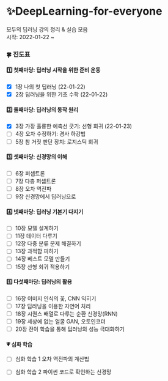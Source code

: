# ✨DeepLearning-for-everyone

모두의 딥러닝 강의 정리 & 실습 모음   
시작: 2022-01-22 ~

### 🍀 진도표
#### 1️⃣ 첫째마당: 딥러닝 시작을 위한 준비 운동
- [x] 1장 나의 첫 딥러닝 (22-01-22)  
- [x] 2장 딥러닝을 위한 기초 수학 (22-01-22)  

#### 2️⃣ 둘째마당: 딥러닝의 동작 원리
- [x] 3장 가장 훌륭한 예측선 긋기: 선형 회귀 (22-01-23)
- [ ] 4장 오차 수정하기: 경사 하강법
- [ ] 5장 참 거짓 판단 장치: 로지스틱 회귀

#### 3️⃣ 셋째마당: 신경망의 이해
- [ ] 6장 퍼셉트론
- [ ] 7장 다층 퍼셉트론
- [ ] 8장 오차 역전파
- [ ] 9장 신경망에서 딥러닝으로

#### 4️⃣ 넷째마당: 딥러닝 기본기 다지기
- [ ] 10장 모델 설계하기
- [ ] 11장 데이터 다루기
- [ ] 12장 다중 분류 문제 해결하기
- [ ] 13장 과적합 피하기
- [ ] 14장 베스트 모델 만들기
- [ ] 15장 선형 회귀 적용하기

#### 5️⃣ 다섯째마당: 딥러닝의 활용
- [ ] 16장 이미지 인식의 꽃, CNN 익히기
- [ ] 17장 딥러닝을 이용한 자연어 처리
- [ ] 18장 시퀀스 배열로 다루는 순환 신경망(RNN)
- [ ] 19장 세상에 없는 얼굴 GAN, 오토인코더
- [ ] 20장 전이 학습을 통해 딥러닝의 성능 극대화하기

#### 💗 심화 학습
- [ ] 심화 학습 1 오차 역전파의 계산법
- [ ] 심화 학습 2 파이썬 코드로 확인하는 신경망



